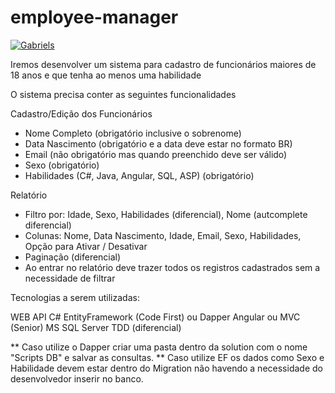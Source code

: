 # employee-manager

[![Gabriels](https://img.shields.io/badge/Gabriel-Silva-blue.svg?longCache=true&style=for-the-badge)](https://gabriel.com.br)

Iremos desenvolver um sistema para cadastro de funcionários maiores de 18 anos e que tenha ao menos uma habilidade

O sistema precisa conter as seguintes funcionalidades 

Cadastro/Edição dos Funcionários
* Nome Completo (obrigatório inclusive o sobrenome)
* Data Nascimento (obrigatório e a data deve estar no formato BR)
* Email (não obrigatório mas quando preenchido deve ser válido)
* Sexo (obrigatório)
* Habilidades (C#, Java, Angular, SQL, ASP) (obrigatório) 


Relatório 
* Filtro por: Idade, Sexo, Habilidades (diferencial), Nome (autcomplete diferencial)
* Colunas: Nome, Data Nascimento, Idade, Email, Sexo, Habilidades, Opção para Ativar / Desativar
* Paginação (diferencial)
* Ao entrar no relatório deve trazer todos os registros cadastrados sem a necessidade de filtrar


Tecnologias a serem utilizadas:

WEB API C#
EntityFramework (Code First) ou Dapper
Angular ou MVC (Senior)
MS SQL Server
TDD (diferencial)


** Caso utilize o Dapper criar uma pasta dentro da solution com o nome "Scripts DB" e salvar as consultas.
** Caso utilize EF os dados como Sexo e Habilidade devem estar dentro do Migration não havendo a necessidade do desenvolvedor inserir no banco.
